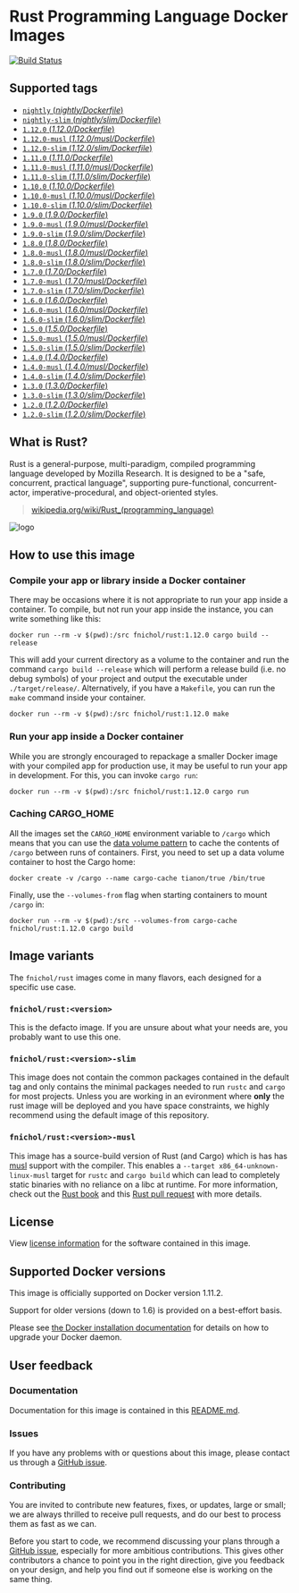 # Rust Programming Language Docker Images

[![Build Status](https://travis-ci.org/fnichol/docker-rust.svg?branch=master)](https://travis-ci.org/fnichol/docker-rust)

## Supported tags

- [`nightly` (*nightly/Dockerfile*)](https://github.com/fnichol/docker-rust/blob/master/nightly/Dockerfile)
- [`nightly-slim` (*nightly/slim/Dockerfile*)](https://github.com/fnichol/docker-rust/blob/master/nightly/slim/Dockerfile)
- [`1.12.0` (*1.12.0/Dockerfile*)](https://github.com/fnichol/docker-rust/blob/master/1.12.0/Dockerfile)
- [`1.12.0-musl` (*1.12.0/musl/Dockerfile*)](https://github.com/fnichol/docker-rust/blob/master/1.12.0/musl/Dockerfile)
- [`1.12.0-slim` (*1.12.0/slim/Dockerfile*)](https://github.com/fnichol/docker-rust/blob/master/1.12.0/slim/Dockerfile)
- [`1.11.0` (*1.11.0/Dockerfile*)](https://github.com/fnichol/docker-rust/blob/master/1.11.0/Dockerfile)
- [`1.11.0-musl` (*1.11.0/musl/Dockerfile*)](https://github.com/fnichol/docker-rust/blob/master/1.11.0/musl/Dockerfile)
- [`1.11.0-slim` (*1.11.0/slim/Dockerfile*)](https://github.com/fnichol/docker-rust/blob/master/1.11.0/slim/Dockerfile)
- [`1.10.0` (*1.10.0/Dockerfile*)](https://github.com/fnichol/docker-rust/blob/master/1.10.0/Dockerfile)
- [`1.10.0-musl` (*1.10.0/musl/Dockerfile*)](https://github.com/fnichol/docker-rust/blob/master/1.10.0/musl/Dockerfile)
- [`1.10.0-slim` (*1.10.0/slim/Dockerfile*)](https://github.com/fnichol/docker-rust/blob/master/1.10.0/slim/Dockerfile)
- [`1.9.0` (*1.9.0/Dockerfile*)](https://github.com/fnichol/docker-rust/blob/master/1.9.0/Dockerfile)
- [`1.9.0-musl` (*1.9.0/musl/Dockerfile*)](https://github.com/fnichol/docker-rust/blob/master/1.9.0/musl/Dockerfile)
- [`1.9.0-slim` (*1.9.0/slim/Dockerfile*)](https://github.com/fnichol/docker-rust/blob/master/1.9.0/slim/Dockerfile)
- [`1.8.0` (*1.8.0/Dockerfile*)](https://github.com/fnichol/docker-rust/blob/master/1.8.0/Dockerfile)
- [`1.8.0-musl` (*1.8.0/musl/Dockerfile*)](https://github.com/fnichol/docker-rust/blob/master/1.8.0/musl/Dockerfile)
- [`1.8.0-slim` (*1.8.0/slim/Dockerfile*)](https://github.com/fnichol/docker-rust/blob/master/1.8.0/slim/Dockerfile)
- [`1.7.0` (*1.7.0/Dockerfile*)](https://github.com/fnichol/docker-rust/blob/master/1.7.0/Dockerfile)
- [`1.7.0-musl` (*1.7.0/musl/Dockerfile*)](https://github.com/fnichol/docker-rust/blob/master/1.7.0/musl/Dockerfile)
- [`1.7.0-slim` (*1.7.0/slim/Dockerfile*)](https://github.com/fnichol/docker-rust/blob/master/1.7.0/slim/Dockerfile)
- [`1.6.0` (*1.6.0/Dockerfile*)](https://github.com/fnichol/docker-rust/blob/master/1.6.0/Dockerfile)
- [`1.6.0-musl` (*1.6.0/musl/Dockerfile*)](https://github.com/fnichol/docker-rust/blob/master/1.6.0/musl/Dockerfile)
- [`1.6.0-slim` (*1.6.0/slim/Dockerfile*)](https://github.com/fnichol/docker-rust/blob/master/1.6.0/slim/Dockerfile)
- [`1.5.0` (*1.5.0/Dockerfile*)](https://github.com/fnichol/docker-rust/blob/master/1.5.0/Dockerfile)
- [`1.5.0-musl` (*1.5.0/musl/Dockerfile*)](https://github.com/fnichol/docker-rust/blob/master/1.5.0/musl/Dockerfile)
- [`1.5.0-slim` (*1.5.0/slim/Dockerfile*)](https://github.com/fnichol/docker-rust/blob/master/1.5.0/slim/Dockerfile)
- [`1.4.0` (*1.4.0/Dockerfile*)](https://github.com/fnichol/docker-rust/blob/master/1.4.0/Dockerfile)
- [`1.4.0-musl` (*1.4.0/musl/Dockerfile*)](https://github.com/fnichol/docker-rust/blob/master/1.4.0/musl/Dockerfile)
- [`1.4.0-slim` (*1.4.0/slim/Dockerfile*)](https://github.com/fnichol/docker-rust/blob/master/1.4.0/slim/Dockerfile)
- [`1.3.0` (*1.3.0/Dockerfile*)](https://github.com/fnichol/docker-rust/blob/master/1.3.0/Dockerfile)
- [`1.3.0-slim` (*1.3.0/slim/Dockerfile*)](https://github.com/fnichol/docker-rust/blob/master/1.3.0/slim/Dockerfile)
- [`1.2.0` (*1.2.0/Dockerfile*)](https://github.com/fnichol/docker-rust/blob/master/1.2.0/Dockerfile)
- [`1.2.0-slim` (*1.2.0/slim/Dockerfile*)](https://github.com/fnichol/docker-rust/blob/master/1.2.0/slim/Dockerfile)

## What is Rust?

Rust is a general-purpose, multi-paradigm, compiled programming language developed by Mozilla Research. It is designed to be a "safe, concurrent, practical language", supporting pure-functional, concurrent-actor, imperative-procedural, and object-oriented styles.

> [wikipedia.org/wiki/Rust_(programming_language)](http://en.wikipedia.org/wiki/Rust_%28programming_language%29)

![logo](https://raw.githubusercontent.com/fnichol/docker-rust/master/logo.png)

## How to use this image

### Compile your app or library inside a Docker container

There may be occasions where it is not appropriate to run your app inside a container. To compile, but not run your app inside the instance, you can write something like this:

```console
docker run --rm -v $(pwd):/src fnichol/rust:1.12.0 cargo build --release
```

This will add your current directory as a volume to the container and run the command `cargo build --release` which will perform a release build (i.e. no debug symbols) of your project and output the executable under `./target/release/`. Alternatively, if you have a `Makefile`, you can run the `make` command inside your container.

```console
docker run --rm -v $(pwd):/src fnichol/rust:1.12.0 make
```

### Run your app inside a Docker container

While you are strongly encouraged to repackage a smaller Docker image with your compiled app for production use, it may be useful to run your app in development. For this, you can invoke `cargo run`:

```console
docker run --rm -v $(pwd):/src fnichol/rust:1.12.0 cargo run
```

### Caching CARGO_HOME

All the images set the `CARGO_HOME` environment variable to `/cargo` which means that you can use the [data volume pattern](http://docs.docker.com/userguide/dockervolumes/#creating-and-mounting-a-data-volume-container) to cache the contents of `/cargo` between runs of containers. First, you need to set up a data volume container to host the Cargo home:

```console
docker create -v /cargo --name cargo-cache tianon/true /bin/true
```

Finally, use the `--volumes-from` flag when starting containers to mount `/cargo` in:

```console
docker run --rm -v $(pwd):/src --volumes-from cargo-cache fnichol/rust:1.12.0 cargo build
```

## Image variants

The `fnichol/rust` images come in many flavors, each designed for a specific use case.

### `fnichol/rust:<version>`

This is the defacto image. If you are unsure about what your needs are, you probably want to use this one.

### `fnichol/rust:<version>-slim`

This image does not contain the common packages contained in the default tag and only contains the minimal packages needed to run `rustc` and `cargo` for most projects. Unless you are working in an evironment where **only** the rust image will be deployed and you have space constraints, we highly recommend using the default image of this repository.

### `fnichol/rust:<version>-musl`

This image has a source-build version of Rust (and Cargo) which is has has [musl](http://www.musl-libc.org/) support with the compiler. This enables a `--target x86_64-unknown-linux-musl` target for `rustc` and `cargo build` which can lead to completely static binaries with no reliance on a libc at runtime. For more information, check out the [Rust book](https://doc.rust-lang.org/stable/book/advanced-linking.html) and this [Rust pull request](https://github.com/rust-lang/rust/pull/24777) with more details.

## License

View [license information](https://github.com/rust-lang/rust/blob/master/LICENSE-MIT) for the software contained in this image.

## Supported Docker versions

This image is officially supported on Docker version 1.11.2.

Support for older versions (down to 1.6) is provided on a best-effort basis.

Please see [the Docker installation documentation](https://docs.docker.com/installation/) for details on how to upgrade your Docker daemon.

## User feedback

### Documentation

Documentation for this image is contained in this [README.md](https://github.com/fnichol/docker-rust/tree/master/README.md).

### Issues

If you have any problems with or questions about this image, please contact us through a [GitHub issue](https://github.com/fnichol/docker-rust/issues).


### Contributing

You are invited to contribute new features, fixes, or updates, large or small; we are always thrilled to receive pull requests, and do our best to process them as fast as we can.

Before you start to code, we recommend discussing your plans through a [GitHub issue](https://github.com/fnichol/docker-rust/issues), especially for more ambitious contributions. This gives other contributors a chance to point you in the right direction, give you feedback on your design, and help you find out if someone else is working on the same thing.

